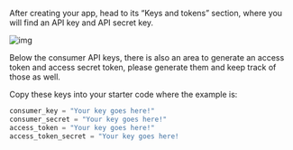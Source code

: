 <!--title={Keys and Tokens}-->

After creating your app, head to its “Keys and tokens” section, where you will find an API key and API secret key. 

![img](https://lh4.googleusercontent.com/fLq7LZu_w2JKb2HCFHptAT1Ln4Z00JNMNq47knue29sH5HzWCSWbx_o6xpSeT0qOytCI7CLF8HqTdxlRQ_wb4JC9x_TnvSYgr8Ssjd3BKZBThHii-CkInXZ5UHO8mFVZU2L2e6DwpoE)



Below the consumer API keys, there is also an area to generate an access token and access secret token, please generate them and keep track of those as well.



Copy these keys into your starter code where the example is: 

```python
consumer_key = "Your key goes here!"
consumer_secret = "Your key goes here!"
access_token = "Your key goes here!"
access_token_secret = "Your key goes here!
```

